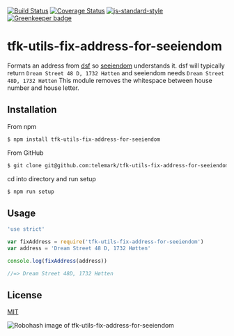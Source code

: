 [![Build Status](https://travis-ci.org/telemark/tfk-utils-fix-address-for-seeiendom.svg?branch=master)](https://travis-ci.org/telemark/tfk-utils-fix-address-for-seeiendom)
[![Coverage Status](https://coveralls.io/repos/telemark/tfk-utils-fix-address-for-seeiendom/badge.svg?branch=master&service=github)](https://coveralls.io/github/telemark/tfk-utils-fix-address-for-seeiendom?branch=master)
[![js-standard-style](https://img.shields.io/badge/code%20style-standard-brightgreen.svg?style=flat)](https://github.com/feross/standard)
[![Greenkeeper badge](https://badges.greenkeeper.io/telemark/tfk-utils-fix-address-for-seeiendom.svg)](https://greenkeeper.io/)

# tfk-utils-fix-address-for-seeiendom

Formats an address from [dsf](https://github.com/telemark/dsf) so [seeiendom](https://github.com/zrrrzzt/seeiendom) understands it.
dsf will typically return ```Dream Street 48 D, 1732 Høtten``` and seeiendom needs ```Dream Street 48D, 1732 Høtten```
This module removes the whitespace between house number and house letter.

## Installation
From npm
```sh
$ npm install tfk-utils-fix-address-for-seeiendom
```
From GitHub
```sh
$ git clone git@github.com:telemark/tfk-utils-fix-address-for-seeiendom.git
```

cd into directory and run setup
```sh
$ npm run setup
```

## Usage

```javascript
'use strict'

var fixAddress = require('tfk-utils-fix-address-for-seeiendom')
var address = 'Dream Street 48 D, 1732 Høtten'

console.log(fixAddress(address))

//=> Dream Street 48D, 1732 Høtten
```

## License

[MIT](LICENSE)

![Robohash image of tfk-utils-fix-address-for-seeiendom](https://robots.kebabstudios.party/tfk-utils-fix-address-for-seeiendom.png "Robohash image of tfk-utils-fix-address-for-seeiendom")
